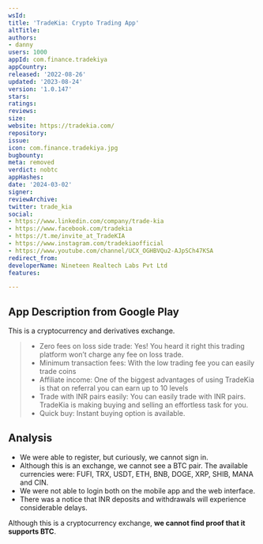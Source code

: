 ```yaml
---
wsId: 
title: 'TradeKia: Crypto Trading App'
altTitle: 
authors:
- danny
users: 1000
appId: com.finance.tradekiya
appCountry: 
released: '2022-08-26'
updated: '2023-08-24'
version: '1.0.147'
stars: 
ratings: 
reviews: 
size: 
website: https://tradekia.com/
repository: 
issue: 
icon: com.finance.tradekiya.jpg
bugbounty: 
meta: removed
verdict: nobtc
appHashes: 
date: '2024-03-02'
signer: 
reviewArchive: 
twitter: trade_kia
social:
- https://www.linkedin.com/company/trade-kia
- https://www.facebook.com/tradekia
- https://t.me/invite_at_TradeKIA
- https://www.instagram.com/tradekiaofficial
- https://www.youtube.com/channel/UCX_OGHBVQu2-AJpSCh47KSA
redirect_from: 
developerName: Nineteen Realtech Labs Pvt Ltd
features: 

---
```


## App Description from Google Play

This is a cryptocurrency and derivatives exchange.

> - Zero fees on loss side trade: Yes! You heard it right this trading platform won’t charge any fee on loss trade.
> - Minimum transaction fees: With the low trading fee you can easily trade coins
> - Affiliate income: One of the biggest advantages of using TradeKia is that on referral you can earn up to 10 levels
> - Trade with INR pairs easily: You can easily trade with INR pairs. TradeKia is making buying and selling an effortless task for you.
> - Quick buy: Instant buying option is available.

## Analysis 

- We were able to register, but curiously, we cannot sign in. 
- Although this is an exchange, we cannot see a BTC pair. The available currencies were: FUFI, TRX, USDT, ETH, BNB, DOGE, XRP, SHIB, MANA and CIN.
- We were not able to login both on the mobile app and the web interface. 
- There was a notice that INR deposits and withdrawals will experience considerable delays. 

Although this is a cryptocurrency exchange, **we cannot find proof that it supports BTC**. 

